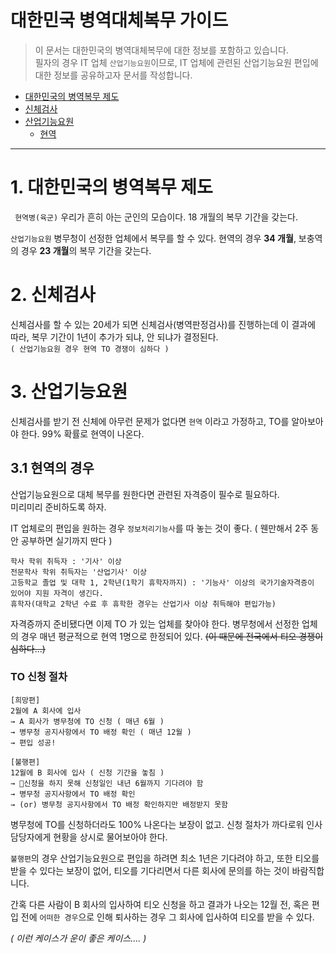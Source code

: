 

# 대한민국 병역대체복무 가이드 

> 이 문서는 대한민국의 병역대체복무에 대한 정보를 포함하고 있습니다.  
> 필자의 경우 IT 업체 `산업기능요원`이므로, IT 업체에 관련된 산업기능요원 편입에 대한 정보를 공유하고자 문서를 작성합니다.

- [대한민국의 병역복무 제도](#1-대한민국의-병역복무-제도)  
- [신체검사](#2-신체검사)   
- [산업기능요원](#3-산업기능요원)  
	- [현역](#31-현역의-경우)
 	

-----

# 1. 대한민국의 병역복무 제도

 ` 현역병(육군)`  우리가 흔히 아는 군인의 모습이다. 18 개월의 복무 기간을 갖는다.
 
 `산업기능요원`  병무청이 선정한 업체에서 복무를 할 수 있다. 현역의 경우 **34 개월**, 보충역의 경우 **23 개월**의 복무 기간을 갖는다.
 
   
 
# 2. 신체검사

신체검사를 할 수 있는 20세가 되면 신체검사(병역판정검사)를 진행하는데 이 결과에 따라, 복무 기간이 1년이 추가가 되냐, 안 되냐가 결정된다.  
`( 산업기능요원 경우 현역 TO 경쟁이 심하다 )`

# 3. 산업기능요원


신체검사를 받기 전 신체에 아무런 문제가 없다면 `현역` 이라고 가정하고, TO를 알아보아야 한다.
99% 확률로 현역이 나온다.

## 3.1 현역의 경우

산업기능요원으로 대체 복무를 원한다면 관련된 자격증이 필수로 필요하다.  
미리미리 준비하도록 하자.

IT 업체로의 편입을 원하는 경우 `정보처리기능사`를 따 놓는 것이 좋다. ( 웬만해서 2주 동안 공부하면 실기까지 딴다 )
 ```
 학사 학위 취득자 : '기사' 이상  
 전문학사 학위 취득자는 '산업기사' 이상  
 고등학교 졸업 및 대학 1, 2학년(1학기 휴학자까지) : '기능사' 이상의 국가기술자격증이 있어야 지원 자격이 생긴다.  
 휴학자(대학교 2학년 수료 후 휴학한 경우는 산업기사 이상 취득해야 편입가능) 
 ```

 자격증까지 준비됐다면 이제 TO 가 있는 업체를 찾아야 한다.
 병무청에서 선정한 업체의 경우 매년 평균적으로 현역 1명으로 한정되어 있다.
~~(이 때문에 전국에서 티오 경쟁이 심하다...)~~

### TO 신청 절차

```
[희망편]
2월에 A 회사에 입사
→ A 회사가 병무청에 TO 신청 ( 매년 6월 )
→ 병무청 공지사항에서 TO 배정 확인 ( 매년 12월 )
→ 편입 성공!

[불행편]
12월에 B 회사에 입사 ( 신청 기간을 놓침 )
→ 신청을 하지 못해 신청일인 내년 6월까지 기다려야 함
→ 병무청 공지사항에서 TO 배정 확인
→ (or) 병무청 공지사항에서 TO 배정 확인하지만 배정받지 못함
```

병무청에 TO를 신청하더라도 100% 나온다는 보장이 없고. 신청 절차가 까다로워 인사 담당자에게 현황을 상시로 물어보아야 한다.

`불행편`의 경우 산업기능요원으로 편입을 하려면 최소 1년은 기다려야 하고, 또한 티오를 받을 수 있다는 보장이 없어, 티오를 기다리면서 다른 회사에 문의를 하는 것이 바람직합니다.

간혹 다른 사람이 B 회사의 입사하여 티오 신청을 하고 결과가 나오는 12월 전, 혹은 편입 전에 `어떠한 경우`으로 인해 퇴사하는 경우 그 회사에 입사하여 티오를 받을 수 있다.

*( 이런 케이스가 운이 좋은 케이스.... )*




 
 

